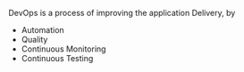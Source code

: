 DevOps is a process of improving the application Delivery, by 
- Automation
- Quality
- Continuous Monitoring
- Continuous Testing
